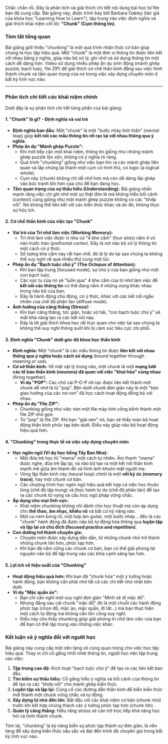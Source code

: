 Chắc chắn rồi. Đây là phân tích và giải thích chi tiết nội dung bài học từ file bạn đã cung cấp. Bài giảng này, được trình bày bởi Barbara Oakley (tác giả của khóa học "Learning How to Learn"), tập trung vào việc định nghĩa và giải thích khái niệm cốt lõi: **"Chunk" (Cụm thông tin)**.

### **Tóm tắt tổng quan**

Bài giảng giới thiệu "chunking" là một quá trình nhận thức cơ bản giúp chúng ta học tập hiệu quả. Một "chunk" là một đơn vị thông tin được liên kết với nhau bằng ý nghĩa, giúp não bộ xử lý, ghi nhớ và sử dụng thông tin một cách dễ dàng hơn. Video sử dụng nhiều phép ẩn dụ sinh động (mảnh ghép puzzle, bạch tuộc, file ZIP) để giải thích cơ chế thần kinh đằng sau việc hình thành chunk và tầm quan trọng của nó trong việc xây dựng chuyên môn ở bất kỳ lĩnh vực nào.

---

### **Phân tích chi tiết các khái niệm chính**

Dưới đây là sự phân tích chi tiết từng phần của bài giảng:

#### **1. "Chunk" là gì? - Định nghĩa và vai trò**

*   **Định nghĩa ban đầu:** Một "chunk" là một "bước nhảy tinh thần" (mental leap) giúp **kết nối các mẩu thông tin rời rạc lại với nhau thông qua ý nghĩa**.
*   **Phép ẩn dụ "Mảnh ghép Puzzle":**
    *   Khi mới tiếp cận một khái niệm, thông tin giống như những mảnh ghép puzzle lộn xộn, không có ý nghĩa rõ ràng.
    *   Quá trình "chunking" giống như việc bạn tìm ra các mảnh ghép liên quan và lắp chúng lại thành một cụm có hình thù, có logic (a logical whole).
    *   Cụm này (chunk) không chỉ dễ nhớ hơn mà còn dễ dàng lắp ghép vào bức tranh lớn hơn của chủ đề bạn đang học.
*   **Tầm quan trọng của sự thấu hiểu (Understanding):** Bài giảng nhấn mạnh rằng việc chỉ ghi nhớ một sự thật đơn lẻ mà không hiểu bối cảnh (context) cũng giống như một mảnh ghép puzzle không có các "khớp nối". Nó không thể liên kết với các kiến thức khác và do đó, không thực sự hữu ích.

#### **2. Cơ chế thần kinh của việc tạo "Chunk"**

*   **Vai trò của Trí nhớ làm việc (Working Memory):**
    *   Trí nhớ làm việc được ví như có "4 khe cắm" (four slots) nằm ở vỏ não trước trán (prefrontal cortex). Đây là nơi não bộ xử lý thông tin một cách có ý thức.
    *   Số lượng khe cắm này rất hạn chế, đó là lý do tại sao chúng ta không thể suy nghĩ về quá nhiều thứ cùng một lúc.
*   **Phép ẩn dụ "Bạch tuộc chú ý" (The Octopus of Attention):**
    *   Khi bạn tập trung (focused mode), sự chú ý của bạn giống như một con bạch tuộc.
    *   Các xúc tu của nó sẽ "luồn qua" 4 khe cắm của trí nhớ làm việc để **kết nối các thông tin** có thể đang nằm ở những vùng khác nhau trong não bộ của bạn.
    *   Đây là hành động chủ động, có ý thức, khác với các kết nối ngẫu nhiên của chế độ phân tán (diffuse mode).
*   **Ảnh hưởng của căng thẳng (Stress):**
    *   Khi bạn căng thẳng, tức giận, hoặc sợ hãi, "con bạch tuộc chú ý" sẽ mất khả năng tạo ra các kết nối này.
    *   Đây là lời giải thích khoa học rất trực quan cho việc tại sao chúng ta không thể suy nghĩ thông suốt khi bị cảm xúc tiêu cực chi phối.

#### **3. Định nghĩa "Chunk" dưới góc độ khoa học thần kinh**

*   **Định nghĩa:** Một "chunk" là các mẩu thông tin được **liên kết với nhau thông qua ý nghĩa hoặc cách sử dụng** (bound together through meaning or use).
*   **Cơ sở thần kinh:** Về mặt vật lý trong não, một chunk là một **mạng lưới các tế bào thần kinh (neurons) đã quen với việc "khai hỏa" cùng nhau** (firing together).
    *   **Ví dụ "POP":** Các chữ cái P-O-P rời rạc được liên kết thành một chunk dễ nhớ là từ "pop". Bên dưới chunk đơn giản này là một "bản giao hưởng của các nơ-ron" đã học cách hoạt động đồng bộ với nhau.
*   **Phép ẩn dụ "File ZIP":**
    *   Chunking giống như việc nén một file máy tính cồng kềnh thành một file ZIP nhỏ gọn.
    *   Từ "pop" là file ZIP. Khi bạn "giải nén" nó, bạn sẽ thấy toàn bộ hoạt động thần kinh phức tạp bên dưới. Điều này giúp não bộ hoạt động hiệu quả hơn.

#### **4. "Chunking" trong thực tế và việc xây dựng chuyên môn**

*   **Học ngôn ngữ (Ví dụ học tiếng Tây Ban Nha):**
    *   Một đứa trẻ học từ "mama" một cách tự nhiên. Âm thanh "mama" được nghe, đứa trẻ lặp lại, và não bộ tạo ra một kết nối thần kinh mạnh mẽ giữa âm thanh đó và hình ảnh khuôn mặt người mẹ.
    *   Vòng lặp thần kinh này (neural loop) chính là một **vết ký ức (memory trace)**, hay một chunk cơ bản.
    *   Các chương trình học ngôn ngữ hiệu quả kết hợp cả việc học thuộc lòng (chế độ tập trung) và thực hành tự do (chế độ phân tán) để tạo ra các chunk từ vựng và cấu trúc ngữ pháp vững chắc.
*   **Áp dụng cho mọi lĩnh vực:**
    *   Khái niệm chunking không chỉ dành cho học thuật mà còn áp dụng cho **thể thao, âm nhạc, khiêu vũ** và bất cứ kỹ năng nào.
    *   Một cú ném bóng rổ, một hợp âm guitar, một bước nhảy... đều là các "chunk" hành động đã được não bộ tự động hóa thông qua **luyện tập và lặp lại có chủ đích (focused practice and repetition)**.
*   **Con đường trở thành chuyên gia:**
    *   Chuyên môn được xây dựng dần dần, từ những chunk nhỏ trở thành những chunk lớn hơn, phức tạp hơn.
    *   Khi bạn đã nắm vững các chunk cơ bản, bạn có thể giải phóng tài nguyên não bộ để tập trung vào các khía cạnh sáng tạo hơn.

#### **5. Lợi ích về hiệu suất của "Chunking"**

*   **Hoạt động hiệu quả hơn:** Khi bạn đã "chunk hóa" một ý tưởng hoặc hành động, bạn không cần phải nhớ tất cả các chi tiết nhỏ nhặt bên dưới.
*   **Ví dụ "Mặc quần áo":**
    *   Bạn chỉ cần nghĩ một suy nghĩ đơn giản "Mình sẽ đi mặc đồ".
    *   Nhưng đằng sau cái chunk "mặc đồ" đó là một chuỗi các hành động phức tạp (chọn đồ, mặc áo, mặc quần, đi tất...) mà bạn thực hiện một cách tự động mà không cần tốn công suy nghĩ.
    *   Điều này cho thấy chunking giúp giải phóng trí nhớ làm việc của bạn để bạn có thể tập trung vào những việc khác.

### **Kết luận và ý nghĩa đối với người học**

Bài giảng này cung cấp một nền tảng vô cùng quan trọng cho việc học tập hiệu quả. Thay vì chỉ cố gắng nhồi nhét thông tin, người học nên tập trung vào việc:

1.  **Tập trung cao độ:** Kích hoạt "bạch tuộc chú ý" để tạo ra các liên kết ban đầu.
2.  **Tìm kiếm sự thấu hiểu:** Cố gắng hiểu ý nghĩa và bối cảnh của thông tin để tạo ra các "khớp nối" cho mảnh ghép kiến thức.
3.  **Luyện tập và lặp lại:** Củng cố các đường dẫn thần kinh để biến kiến thức mới thành một chunk vững chắc và tự động.
4.  **Xây dựng từ nhỏ đến lớn:** Bắt đầu với các khái niệm cơ bản (chunk nhỏ) trước khi kết hợp chúng thành các ý tưởng phức tạp hơn (chunk lớn).
5.  **Quản lý căng thẳng:** Hiểu rằng stress sẽ cản trở trực tiếp khả năng học hỏi và hình thành chunk.

Tóm lại, "chunking" là kỹ năng biến sự phức tạp thành sự đơn giản, là nền tảng để xây dựng kiến thức sâu sắc và đạt đến trình độ chuyên gia trong bất kỳ lĩnh vực nào.